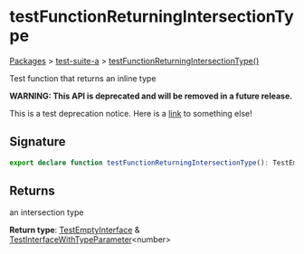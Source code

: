 # testFunctionReturningIntersectionType

[Packages](/) > [test-suite-a](/test-suite-a/) > [testFunctionReturningIntersectionType()](/test-suite-a/testfunctionreturningintersectiontype-function)

Test function that returns an inline type

**WARNING: This API is deprecated and will be removed in a future release.**

This is a test deprecation notice. Here is a [link](/test-suite-a/testfunctionreturninguniontype-function) to something else!

<a id="testfunctionreturningintersectiontype-signature"></a>

## Signature

```typescript
export declare function testFunctionReturningIntersectionType(): TestEmptyInterface & TestInterfaceWithTypeParameter<number>;
```

<a id="testfunctionreturningintersectiontype-returns"></a>

## Returns

an intersection type

**Return type**: [TestEmptyInterface](/test-suite-a/testemptyinterface-interface/) & [TestInterfaceWithTypeParameter](/test-suite-a/testinterfacewithtypeparameter-interface/)\<number>
